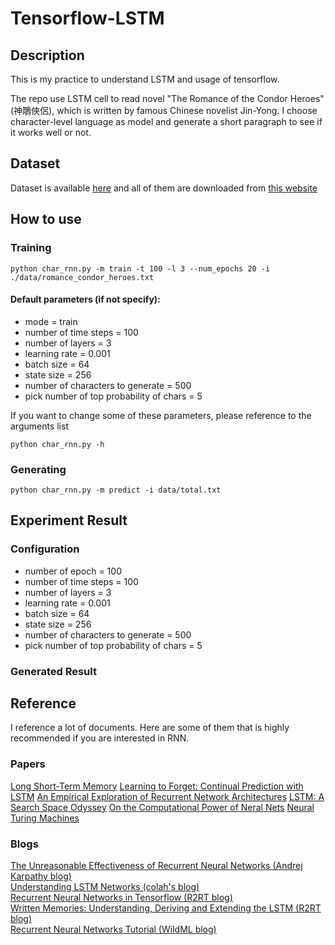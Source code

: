 # Tensorflow-LSTM 

## Description   
This is my practice to understand LSTM and usage of tensorflow. 

The repo use LSTM cell to read novel "The Romance of the Condor Heroes" (神鵰俠侶), which is written by famous Chinese novelist Jin-Yong. I choose character-level language as model and generate a short paragraph to see if it works well or not.  

## Dataset
Dataset is available [here](https://drive.google.com/open?id=0BxIKcHMvdD_UR2d3TG51MmM3NDg) and all of them are downloaded from [this website](http://98book.com/books/novelbook_99970.html)

## How to use  

### Training   

```
python char_rnn.py -m train -t 100 -l 3 --num_epochs 20 -i ./data/romance_condor_heroes.txt
```

#### Default parameters (if not specify):
* mode = train  
* number of time steps = 100  
* number of layers = 3  
* learning rate = 0.001  
* batch size = 64  
* state size = 256  
* number of characters to generate = 500  
* pick number of top probability of chars = 5  

If you want to change some of these parameters, please reference to the arguments list   

```
python char_rnn.py -h 
```

### Generating

```
python char_rnn.py -m predict -i data/total.txt
```


## Experiment Result  
### Configuration  
* number of epoch = 100  
* number of time steps = 100  
* number of layers = 3  
* learning rate = 0.001  
* batch size = 64  
* state size = 256  
* number of characters to generate = 500  
* pick number of top probability of chars = 5  

### Generated Result  



## Reference  
I reference a lot of documents. Here are some of them that is highly recommended if you are interested in RNN.

### Papers
[Long Short-Term Memory][1]
[Learning to Forget: Continual Prediction with LSTM][2]
[An Empirical Exploration of Recurrent Network Architectures][3]
[LSTM: A Search Space Odyssey][4]
[On the Computational Power of Neral Nets][5]
[Neural Turing Machines][6]

### Blogs
[The Unreasonable Effectiveness of Recurrent Neural Networks (Andrej Karpathy blog)][7]  
[Understanding LSTM Networks (colah's blog)][8]  
[Recurrent Neural Networks in Tensorflow (R2RT blog)][9]  
[Written Memories: Understanding, Deriving and Extending the LSTM (R2RT blog)][10]  
[Recurrent Neural Networks Tutorial (WildML blog)][11]

[1]: http://isle.illinois.edu/sst/meetings/2015/hochreiter-lstm.pdf
[2]: http://citeseerx.ist.psu.edu/viewdoc/download?doi=10.1.1.55.5709&rep=rep1&type=pdf 
[3]: http://jmlr.org/proceedings/papers/v37/jozefowicz15.pdf 
[4]: https://arxiv.org/abs/1503.04069 
[5]: http://binds.cs.umass.edu/papers/1995_Siegelmann_JComSysSci.pdf 
[6]: https://arxiv.org/pdf/1410.5401.pdf

[7]: http://karpathy.github.io/2015/05/21/rnn-effectiveness/
[8]: http://colah.github.io/posts/2015-08-Understanding-LSTMs/
[9]: http://r2rt.com/recurrent-neural-networks-in-tensorflow-ii.html
[10]: http://r2rt.com/written-memories-understanding-deriving-and-extending-the-lstm.html
[11]: http://www.wildml.com/2015/09/recurrent-neural-networks-tutorial-part-1-introduction-to-rnns
